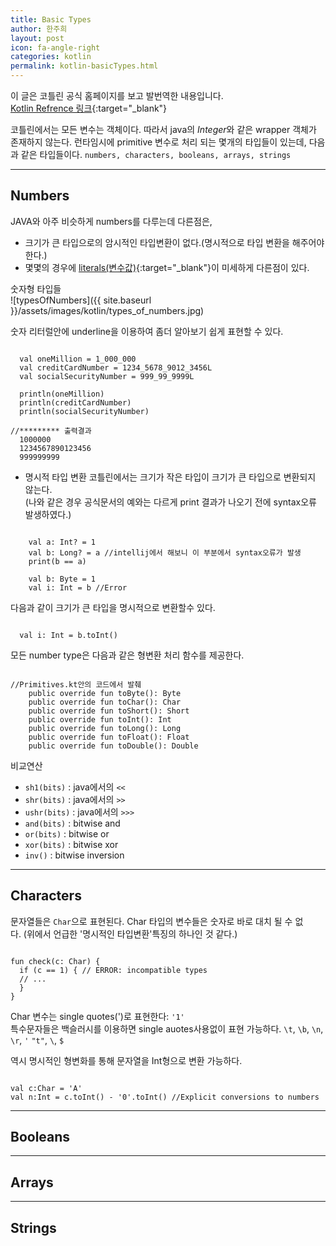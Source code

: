 ```yaml
---
title: Basic Types
author: 한주희
layout: post
icon: fa-angle-right
categories: kotlin
permalink: kotlin-basicTypes.html
---
```

이 글은 코틀린 공식 홈페이지를 보고 발번역한 내용입니다.
<br/>[Kotlin Refrence 링크](https://kotlinlang.org/docs/reference/basic-types.html){:target="_blank"}


코틀린에서는 모든 변수는 객체이다. 따라서 java의 *Integer*와 같은 wrapper 객체가 존재하지 않는다.
런타임시에 primitive 변수로 처리 되는 몇개의 타입들이 있는데, 다음과 같은 타입들이다. ```numbers, characters, booleans, arrays, strings```
- - -
## Numbers
JAVA와 아주 비슷하게 numbers를 다루는데 다른점은,
* 크기가 큰 타입으로의 암시적인 타입변환이 없다.(명시적으로 타입 변환을 해주어야 한다.)
* 몇몇의 경우에 [literals(변수값)](https://ko.wikipedia.org/wiki/%EB%A6%AC%ED%84%B0%EB%9F%B4){:target="_blank"}이 미세하게 다른점이 있다.


<span class="font14">숫자형 타입들</span>
<br>![typesOfNumbers]({{ site.baseurl }}/assets/images/kotlin/types_of_numbers.jpg)

숫자 리터럴안에 underline을 이용하여 좀더 알아보기 쉽게 표현할 수 있다.
<pre><code class="kotlin">
  val oneMillion = 1_000_000
  val creditCardNumber = 1234_5678_9012_3456L
  val socialSecurityNumber = 999_99_9999L

  println(oneMillion)
  println(creditCardNumber)
  println(socialSecurityNumber)

//********* 출력결과
  1000000
  1234567890123456
  999999999    
</code></pre>


* <bold class="colorBlueLight">명시적 타입 변환</bold> 코틀린에서는 크기가 작은 타입이 크기가 큰 타입으로 변환되지 않는다.
<br><span class="font15">(나와 같은 경우 공식문서의 예와는 다르게 print 결과가 나오기 전에 syntax오류 발생하였다.)</span>
<pre><code>
    val a: Int? = 1
    val b: Long? = a //intellij에서 해보니 이 부분에서 syntax오류가 발생
    print(b == a)

    val b: Byte = 1
    val i: Int = b //Error
</code></pre>
<span class="font15">다음과 같이 크기가 큰 타입을 명시적으로 변환할수 있다.
<pre><code>
  val i: Int = b.toInt()
</code></pre>

모든 number type은 다음과 같은 형변환 처리 함수를 제공한다.
<pre><code>
//Primitives.kt안의 코드에서 발췌
    public override fun toByte(): Byte
    public override fun toChar(): Char
    public override fun toShort(): Short
    public override fun toInt(): Int
    public override fun toLong(): Long
    public override fun toFloat(): Float
    public override fun toDouble(): Double
</code></pre>

 <bold class="font19">비교연산</bold>
- <code>sh1(bits)</code> : java에서의 <code><<</code>
- <code>shr(bits)</code> : java에서의 <code>>></code>
- <code>ushr(bits)</code> : java에서의 <code>>>></code>
- <code>and(bits)</code> : bitwise and
- <code>or(bits)</code> : bitwise or
- <code>xor(bits)</code> : bitwise xor
- <code>inv()</code> : bitwise inversion

- - -
## Characters
문자열들은 <code>Char</code>으로 표현된다.
Char 타입의 변수들은 숫자로 바로 대치 될 수 없다.&nbsp;(위에서 언급한 '명시적인 타입변환'특징의 하나인 것 같다.)
<pre><code>
fun check(c: Char) {
  if (c == 1) { // ERROR: incompatible types
  // ...
  }
}
</code></pre>
Char 변수는 single quotes(')로 표현한다: <code>'1'</code>
<br>특수문자들은 백슬러시를 이용하면 single auotes사용없이 표현 가능하다.
<code>\t</code>, <code>\b</code>, <code>\n</code>, <code>\r</code>, <code>\'</code>
<code>\"t"</code>, <code>\\</code>, <code>$</code>

역시 명시적인 형변화를 통해 문자열을 Int형으로 변환 가능하다.
<pre><code>
val c:Char = 'A'
val n:Int = c.toInt() - '0'.toInt() //Explicit conversions to numbers
</code></pre>

- - -
## Booleans

- - -
## Arrays

- - -
## Strings
